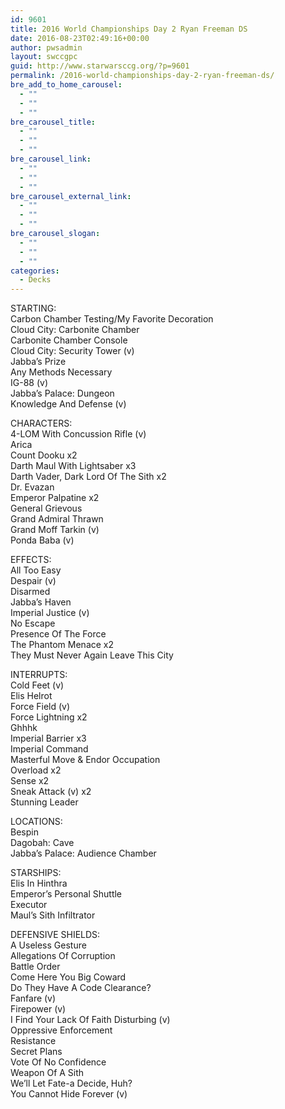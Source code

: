 ```yaml
---
id: 9601
title: 2016 World Championships Day 2 Ryan Freeman DS
date: 2016-08-23T02:49:16+00:00
author: pwsadmin
layout: swccgpc
guid: http://www.starwarsccg.org/?p=9601
permalink: /2016-world-championships-day-2-ryan-freeman-ds/
bre_add_to_home_carousel:
  - ""
  - ""
  - ""
bre_carousel_title:
  - ""
  - ""
  - ""
bre_carousel_link:
  - ""
  - ""
  - ""
bre_carousel_external_link:
  - ""
  - ""
  - ""
bre_carousel_slogan:
  - ""
  - ""
  - ""
categories:
  - Decks
---
```

STARTING:  
Carbon Chamber Testing/My Favorite Decoration  
Cloud City: Carbonite Chamber  
Carbonite Chamber Console  
Cloud City: Security Tower (v)  
Jabba’s Prize  
Any Methods Necessary  
IG-88 (v)  
Jabba’s Palace: Dungeon  
Knowledge And Defense (v)

CHARACTERS:  
4-LOM With Concussion Rifle (v)  
Arica  
Count Dooku x2  
Darth Maul With Lightsaber x3  
Darth Vader, Dark Lord Of The Sith x2  
Dr. Evazan  
Emperor Palpatine x2  
General Grievous  
Grand Admiral Thrawn  
Grand Moff Tarkin (v)  
Ponda Baba (v)

EFFECTS:  
All Too Easy  
Despair (v)  
Disarmed  
Jabba’s Haven  
Imperial Justice (v)  
No Escape  
Presence Of The Force  
The Phantom Menace x2  
They Must Never Again Leave This City

INTERRUPTS:  
Cold Feet (v)  
Elis Helrot  
Force Field (v)  
Force Lightning x2  
Ghhhk  
Imperial Barrier x3  
Imperial Command  
Masterful Move & Endor Occupation  
Overload x2  
Sense x2  
Sneak Attack (v) x2  
Stunning Leader

LOCATIONS:  
Bespin  
Dagobah: Cave  
Jabba’s Palace: Audience Chamber

STARSHIPS:  
Elis In Hinthra  
Emperor&#8217;s Personal Shuttle  
Executor  
Maul’s Sith Infiltrator

DEFENSIVE SHIELDS:  
A Useless Gesture  
Allegations Of Corruption  
Battle Order  
Come Here You Big Coward  
Do They Have A Code Clearance?  
Fanfare (v)  
Firepower (v)  
I Find Your Lack Of Faith Disturbing (v)  
Oppressive Enforcement  
Resistance  
Secret Plans  
Vote Of No Confidence  
Weapon Of A Sith  
We’ll Let Fate-a Decide, Huh?  
You Cannot Hide Forever (v)